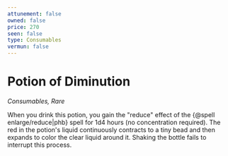 ```yaml
---
attunement: false
owned: false
price: 270
seen: false
type: Consumables
vermun: false
---
```

# Potion of Diminution

*Consumables, Rare*

When you drink this potion, you gain the "reduce" effect of the {@spell enlarge/reduce|phb} spell for 1d4 hours (no concentration required). The red in the potion's liquid continuously contracts to a tiny bead and then expands to color the clear liquid around it. Shaking the bottle fails to interrupt this process.